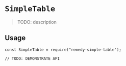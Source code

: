 # `SimpleTable`

> TODO: description

## Usage

```
const SimpleTable = require("remedy-simple-table');

// TODO: DEMONSTRATE API
```
